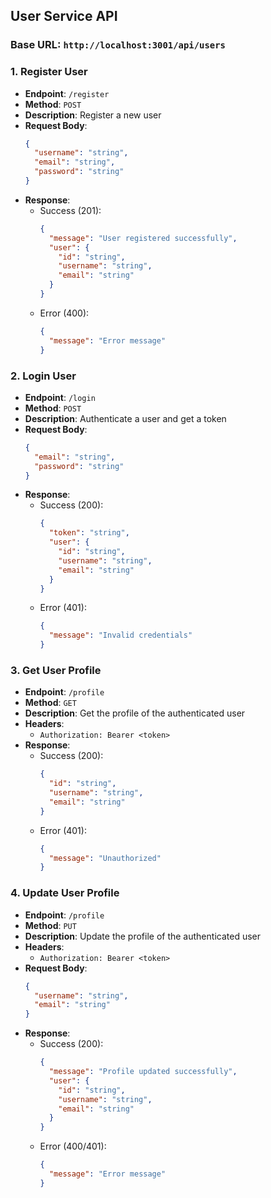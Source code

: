 ## User Service API

### Base URL: `http://localhost:3001/api/users`

### 1. Register User
- **Endpoint**: `/register`
- **Method**: `POST`
- **Description**: Register a new user
- **Request Body**:
  ```json
  {
    "username": "string",
    "email": "string",
    "password": "string"
  }
  ```
- **Response**:
  - Success (201):
    ```json
    {
      "message": "User registered successfully",
      "user": {
        "id": "string",
        "username": "string",
        "email": "string"
      }
    }
    ```
  - Error (400):
    ```json
    {
      "message": "Error message"
    }
    ```

### 2. Login User
- **Endpoint**: `/login`
- **Method**: `POST`
- **Description**: Authenticate a user and get a token
- **Request Body**:
  ```json
  {
    "email": "string",
    "password": "string"
  }
  ```
- **Response**:
  - Success (200):
    ```json
    {
      "token": "string",
      "user": {
        "id": "string",
        "username": "string",
        "email": "string"
      }
    }
    ```
  - Error (401):
    ```json
    {
      "message": "Invalid credentials"
    }
    ```

### 3. Get User Profile
- **Endpoint**: `/profile`
- **Method**: `GET`
- **Description**: Get the profile of the authenticated user
- **Headers**: 
  - `Authorization: Bearer <token>`
- **Response**:
  - Success (200):
    ```json
    {
      "id": "string",
      "username": "string",
      "email": "string"
    }
    ```
  - Error (401):
    ```json
    {
      "message": "Unauthorized"
    }
    ```

### 4. Update User Profile
- **Endpoint**: `/profile`
- **Method**: `PUT`
- **Description**: Update the profile of the authenticated user
- **Headers**: 
  - `Authorization: Bearer <token>`
- **Request Body**:
  ```json
  {
    "username": "string",
    "email": "string"
  }
  ```
- **Response**:
  - Success (200):
    ```json
    {
      "message": "Profile updated successfully",
      "user": {
        "id": "string",
        "username": "string",
        "email": "string"
      }
    }
    ```
  - Error (400/401):
    ```json
    {
      "message": "Error message"
    }
    ```